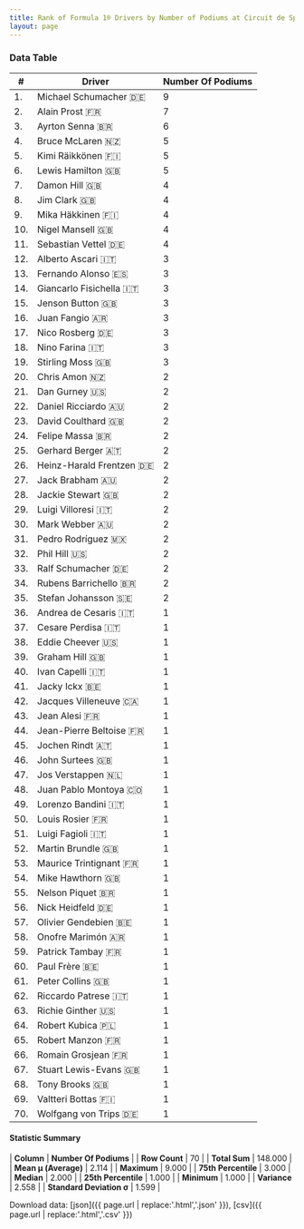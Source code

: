 ```yaml
---
title: Rank of Formula 1® Drivers by Number of Podiums at Circuit de Spa-Francorchamps
layout: page
---
```


<canvas id="chart" width="400" height="180"></canvas>
<script>
var data = {
    "datasets": [
        {
            "backgroundColor": [
                "#9C8E8D",
                "#9C8E8D",
                "#9C8E8D",
                "#9C8E8D",
                "#9C8E8D",
                "#9C8E8D",
                "#9C8E8D",
                "#9C8E8D",
                "#9C8E8D",
                "#9C8E8D",
                "#9C8E8D",
                "#9C8E8D",
                "#9C8E8D",
                "#9C8E8D",
                "#9C8E8D",
                "#9C8E8D",
                "#9C8E8D",
                "#9C8E8D",
                "#9C8E8D",
                "#9C8E8D",
                "#9C8E8D",
                "#9C8E8D",
                "#9C8E8D",
                "#9C8E8D",
                "#9C8E8D",
                "#9C8E8D",
                "#9C8E8D",
                "#9C8E8D",
                "#9C8E8D",
                "#9C8E8D",
                "#9C8E8D",
                "#9C8E8D",
                "#9C8E8D",
                "#9C8E8D",
                "#9C8E8D",
                "#9C8E8D",
                "#9C8E8D",
                "#9C8E8D",
                "#9C8E8D",
                "#9C8E8D",
                "#9C8E8D",
                "#9C8E8D",
                "#9C8E8D",
                "#9C8E8D",
                "#9C8E8D",
                "#9C8E8D",
                "#9C8E8D",
                "#9C8E8D",
                "#9C8E8D",
                "#9C8E8D",
                "#9C8E8D",
                "#9C8E8D",
                "#9C8E8D",
                "#9C8E8D",
                "#9C8E8D",
                "#9C8E8D",
                "#9C8E8D",
                "#9C8E8D",
                "#9C8E8D",
                "#9C8E8D",
                "#9C8E8D",
                "#9C8E8D",
                "#9C8E8D",
                "#9C8E8D",
                "#9C8E8D",
                "#9C8E8D",
                "#9C8E8D",
                "#9C8E8D",
                "#9C8E8D",
                "#9C8E8D"
            ],
            "borderColor": [
                "#1D181E",
                "#1D181E",
                "#1D181E",
                "#1D181E",
                "#1D181E",
                "#1D181E",
                "#1D181E",
                "#1D181E",
                "#1D181E",
                "#1D181E",
                "#1D181E",
                "#1D181E",
                "#1D181E",
                "#1D181E",
                "#1D181E",
                "#1D181E",
                "#1D181E",
                "#1D181E",
                "#1D181E",
                "#1D181E",
                "#1D181E",
                "#1D181E",
                "#1D181E",
                "#1D181E",
                "#1D181E",
                "#1D181E",
                "#1D181E",
                "#1D181E",
                "#1D181E",
                "#1D181E",
                "#1D181E",
                "#1D181E",
                "#1D181E",
                "#1D181E",
                "#1D181E",
                "#1D181E",
                "#1D181E",
                "#1D181E",
                "#1D181E",
                "#1D181E",
                "#1D181E",
                "#1D181E",
                "#1D181E",
                "#1D181E",
                "#1D181E",
                "#1D181E",
                "#1D181E",
                "#1D181E",
                "#1D181E",
                "#1D181E",
                "#1D181E",
                "#1D181E",
                "#1D181E",
                "#1D181E",
                "#1D181E",
                "#1D181E",
                "#1D181E",
                "#1D181E",
                "#1D181E",
                "#1D181E",
                "#1D181E",
                "#1D181E",
                "#1D181E",
                "#1D181E",
                "#1D181E",
                "#1D181E",
                "#1D181E",
                "#1D181E",
                "#1D181E",
                "#1D181E"
            ],
            "borderWidth": 1,
            "data": [
                9.0,
                7.0,
                6.0,
                5.0,
                5.0,
                5.0,
                4.0,
                4.0,
                4.0,
                4.0,
                4.0,
                3.0,
                3.0,
                3.0,
                3.0,
                3.0,
                3.0,
                3.0,
                3.0,
                2.0,
                2.0,
                2.0,
                2.0,
                2.0,
                2.0,
                2.0,
                2.0,
                2.0,
                2.0,
                2.0,
                2.0,
                2.0,
                2.0,
                2.0,
                2.0,
                1.0,
                1.0,
                1.0,
                1.0,
                1.0,
                1.0,
                1.0,
                1.0,
                1.0,
                1.0,
                1.0,
                1.0,
                1.0,
                1.0,
                1.0,
                1.0,
                1.0,
                1.0,
                1.0,
                1.0,
                1.0,
                1.0,
                1.0,
                1.0,
                1.0,
                1.0,
                1.0,
                1.0,
                1.0,
                1.0,
                1.0,
                1.0,
                1.0,
                1.0,
                1.0
            ],
            "label": "Number Of Podiums"
        }
    ],
    "labels": [
        "Michael Schumacher",
        "Alain Prost",
        "Ayrton Senna",
        "Bruce McLaren",
        "Kimi Räikkönen",
        "Lewis Hamilton",
        "Damon Hill",
        "Jim Clark",
        "Mika Häkkinen",
        "Nigel Mansell",
        "Sebastian Vettel",
        "Alberto Ascari",
        "Fernando Alonso",
        "Giancarlo Fisichella",
        "Jenson Button",
        "Juan Fangio",
        "Nico Rosberg",
        "Nino Farina",
        "Stirling Moss",
        "Chris Amon",
        "Dan Gurney",
        "Daniel Ricciardo",
        "David Coulthard",
        "Felipe Massa",
        "Gerhard Berger",
        "Heinz-Harald Frentzen",
        "Jack Brabham",
        "Jackie Stewart",
        "Luigi Villoresi",
        "Mark Webber",
        "Pedro Rodríguez",
        "Phil Hill",
        "Ralf Schumacher",
        "Rubens Barrichello",
        "Stefan Johansson",
        "Andrea de Cesaris",
        "Cesare Perdisa",
        "Eddie Cheever",
        "Graham Hill",
        "Ivan Capelli",
        "Jacky Ickx",
        "Jacques Villeneuve",
        "Jean Alesi",
        "Jean-Pierre Beltoise",
        "Jochen Rindt",
        "John Surtees",
        "Jos Verstappen",
        "Juan Pablo Montoya",
        "Lorenzo Bandini",
        "Louis Rosier",
        "Luigi Fagioli",
        "Martin Brundle",
        "Maurice Trintignant",
        "Mike Hawthorn",
        "Nelson Piquet",
        "Nick Heidfeld",
        "Olivier Gendebien",
        "Onofre Marimón",
        "Patrick Tambay",
        "Paul Frère",
        "Peter Collins",
        "Riccardo Patrese",
        "Richie Ginther",
        "Robert Kubica",
        "Robert Manzon",
        "Romain Grosjean",
        "Stuart Lewis-Evans",
        "Tony Brooks",
        "Valtteri Bottas",
        "Wolfgang von Trips"
    ]
};
var options = {
  legend: {
    display: false
  },
  scales: {
    xAxes: [{
      ticks: {
        beginAtZero: true,
        maxRotation: 180,
        display: window.innerWidth > 800
      }
    }],
    yAxes: [{
      ticks: {
        beginAtZero: true
      }
    }]
  },
  onResize: function(chart, size) {
    chart.options.scales.xAxes[0].ticks.display = size.width > 800;
  }
};
var chart = new Chart("chart", {
    data: data,
    type: 'bar',
    options: options
});
</script>



### Data Table

| # | Driver | Number Of Podiums |
|--|--|--|
| 1. | Michael Schumacher 🇩🇪 | 9 |
| 2. | Alain Prost 🇫🇷 | 7 |
| 3. | Ayrton Senna 🇧🇷 | 6 |
| 4. | Bruce McLaren 🇳🇿 | 5 |
| 5. | Kimi Räikkönen 🇫🇮 | 5 |
| 6. | Lewis Hamilton 🇬🇧 | 5 |
| 7. | Damon Hill 🇬🇧 | 4 |
| 8. | Jim Clark 🇬🇧 | 4 |
| 9. | Mika Häkkinen 🇫🇮 | 4 |
| 10. | Nigel Mansell 🇬🇧 | 4 |
| 11. | Sebastian Vettel 🇩🇪 | 4 |
| 12. | Alberto Ascari 🇮🇹 | 3 |
| 13. | Fernando Alonso 🇪🇸 | 3 |
| 14. | Giancarlo Fisichella 🇮🇹 | 3 |
| 15. | Jenson Button 🇬🇧 | 3 |
| 16. | Juan Fangio 🇦🇷 | 3 |
| 17. | Nico Rosberg 🇩🇪 | 3 |
| 18. | Nino Farina 🇮🇹 | 3 |
| 19. | Stirling Moss 🇬🇧 | 3 |
| 20. | Chris Amon 🇳🇿 | 2 |
| 21. | Dan Gurney 🇺🇸 | 2 |
| 22. | Daniel Ricciardo 🇦🇺 | 2 |
| 23. | David Coulthard 🇬🇧 | 2 |
| 24. | Felipe Massa 🇧🇷 | 2 |
| 25. | Gerhard Berger 🇦🇹 | 2 |
| 26. | Heinz-Harald Frentzen 🇩🇪 | 2 |
| 27. | Jack Brabham 🇦🇺 | 2 |
| 28. | Jackie Stewart 🇬🇧 | 2 |
| 29. | Luigi Villoresi 🇮🇹 | 2 |
| 30. | Mark Webber 🇦🇺 | 2 |
| 31. | Pedro Rodríguez 🇲🇽 | 2 |
| 32. | Phil Hill 🇺🇸 | 2 |
| 33. | Ralf Schumacher 🇩🇪 | 2 |
| 34. | Rubens Barrichello 🇧🇷 | 2 |
| 35. | Stefan Johansson 🇸🇪 | 2 |
| 36. | Andrea de Cesaris 🇮🇹 | 1 |
| 37. | Cesare Perdisa 🇮🇹 | 1 |
| 38. | Eddie Cheever 🇺🇸 | 1 |
| 39. | Graham Hill 🇬🇧 | 1 |
| 40. | Ivan Capelli 🇮🇹 | 1 |
| 41. | Jacky Ickx 🇧🇪 | 1 |
| 42. | Jacques Villeneuve 🇨🇦 | 1 |
| 43. | Jean Alesi 🇫🇷 | 1 |
| 44. | Jean-Pierre Beltoise 🇫🇷 | 1 |
| 45. | Jochen Rindt 🇦🇹 | 1 |
| 46. | John Surtees 🇬🇧 | 1 |
| 47. | Jos Verstappen 🇳🇱 | 1 |
| 48. | Juan Pablo Montoya 🇨🇴 | 1 |
| 49. | Lorenzo Bandini 🇮🇹 | 1 |
| 50. | Louis Rosier 🇫🇷 | 1 |
| 51. | Luigi Fagioli 🇮🇹 | 1 |
| 52. | Martin Brundle 🇬🇧 | 1 |
| 53. | Maurice Trintignant 🇫🇷 | 1 |
| 54. | Mike Hawthorn 🇬🇧 | 1 |
| 55. | Nelson Piquet 🇧🇷 | 1 |
| 56. | Nick Heidfeld 🇩🇪 | 1 |
| 57. | Olivier Gendebien 🇧🇪 | 1 |
| 58. | Onofre Marimón 🇦🇷 | 1 |
| 59. | Patrick Tambay 🇫🇷 | 1 |
| 60. | Paul Frère 🇧🇪 | 1 |
| 61. | Peter Collins 🇬🇧 | 1 |
| 62. | Riccardo Patrese 🇮🇹 | 1 |
| 63. | Richie Ginther 🇺🇸 | 1 |
| 64. | Robert Kubica 🇵🇱 | 1 |
| 65. | Robert Manzon 🇫🇷 | 1 |
| 66. | Romain Grosjean 🇫🇷 | 1 |
| 67. | Stuart Lewis-Evans 🇬🇧 | 1 |
| 68. | Tony Brooks 🇬🇧 | 1 |
| 69. | Valtteri Bottas 🇫🇮 | 1 |
| 70. | Wolfgang von Trips 🇩🇪 | 1 |

#### Statistic Summary

| **Column** | **Number Of Podiums** |
| **Row Count** | 70 |
| **Total Sum** | 148.000 |
| **Mean μ (Average)** | 2.114 |
| **Maximum** | 9.000 |
| **75th Percentile** | 3.000 |
| **Median** | 2.000 |
| **25th Percentile** | 1.000 |
| **Minimum** | 1.000 |
| **Variance** | 2.558 |
| **Standard Deviation σ** | 1.599 |

Download data: [json]({{ page.url | replace:'.html','.json' }}), [csv]({{ page.url | replace:'.html','.csv' }})
